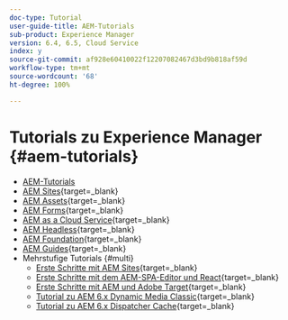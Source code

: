 ```yaml
---
doc-type: Tutorial
user-guide-title: AEM-Tutorials
sub-product: Experience Manager
version: 6.4, 6.5, Cloud Service
index: y
source-git-commit: af928e60410022f12207082467d3bd9b818af59d
workflow-type: tm+mt
source-wordcount: '68'
ht-degree: 100%

---
```



# Tutorials zu Experience Manager {#aem-tutorials}

+ [AEM-Tutorials](overview.md)
+ [AEM Sites](https://experienceleague.adobe.com/docs/experience-manager-learn/sites/overview.html?lang=de){target=_blank}
+ [AEM Assets](https://experienceleague.adobe.com/docs/experience-manager-learn/assets/overview.html?lang=de){target=_blank}
+ [AEM Forms](https://experienceleague.adobe.com/docs/experience-manager-learn/forms/overview.html?lang=de){target=_blank}
+ [AEM as a Cloud Service](https://experienceleague.adobe.com/docs/experience-manager-learn/cloud-service/overview.html?lang=de){target=_blank}
+ [AEM Headless](https://experienceleague.adobe.com/docs/experience-manager-learn/getting-started-with-aem-headless/overview.html?lang=de){target=_blank}
+ [AEM Foundation](https://experienceleague.adobe.com/docs/experience-manager-learn/cloud-service/overview.html?lang=de){target=_blank}
+ [AEM Guides](https://experienceleague.adobe.com/docs/experience-manager-guides-learn/tutorials/overview.html?lang=de){target=_blank}
+ Mehrstufige Tutorials {#multi}
   + [Erste Schritte mit AEM Sites](https://experienceleague.adobe.com/docs/experience-manager-learn/getting-started-wknd-tutorial-develop/overview.html?lang=de){target=_blank}
   + [Erste Schritte mit dem AEM-SPA-Editor und React](https://experienceleague.adobe.com/docs/experience-manager-learn/spa-react-tutorial/overview.html?lang=de){target=_blank}
   + [Erste Schritte mit AEM und Adobe Target](https://experienceleague.adobe.com/docs/experience-manager-learn/aem-target-tutorial/overview.html?lang=de){target=_blank}
   + [Tutorial zu AEM 6.x Dynamic Media Classic](https://experienceleague.adobe.com/docs/experience-manager-learn/dynamic-media-classic-tutorial/overview.html?lang=de){target=_blank}
   + [Tutorial zu AEM 6.x Dispatcher Cache](https://experienceleague.adobe.com/docs/experience-manager-learn/dispatcher-tutorial/overview.html?lang=de){target=_blank}
